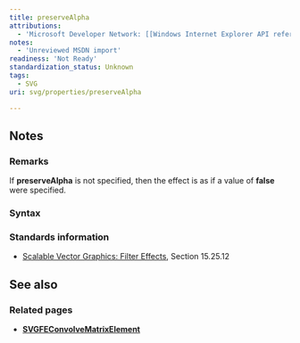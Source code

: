 ```yaml
---
title: preserveAlpha
attributions:
  - 'Microsoft Developer Network: [[Windows Internet Explorer API reference](http://msdn.microsoft.com/en-us/library/ie/hh828809%28v=vs.85%29.aspx) Article]'
notes:
  - 'Unreviewed MSDN import'
readiness: 'Not Ready'
standardization_status: Unknown
tags:
  - SVG
uri: svg/properties/preserveAlpha

---
```

## Notes

### Remarks

If **preserveAlpha** is not specified, then the effect is as if a value of **false** were specified.

### Syntax

### Standards information

-   [Scalable Vector Graphics: Filter Effects](http://go.microsoft.com/fwlink/p/?linkid=226062), Section 15.25.12

## See also

### Related pages

-   [**SVGFEConvolveMatrixElement**](/svg/elements/feConvolveMatrix)
